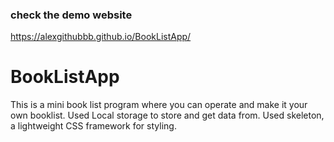 ### check the demo website

https://alexgithubbb.github.io/BookListApp/

# BookListApp

This is a mini book list program where you can operate and make it your own booklist.
Used Local storage to store and get data from.
Used skeleton, a lightweight CSS framework for styling.

